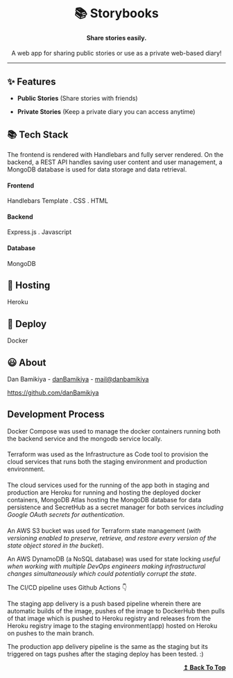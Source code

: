 <h1 id="header" align="center">📚 Storybooks</h1>

<h4 align="center">Share stories easily.</h4>

<p align="center">A web app for sharing public stories or use as a private web-based diary!</p>

---

## ✨ Features

- **Public Stories** (Share stories with friends)

- **Private Stories** (Keep a private diary you can access anytime)

## 📚 Tech Stack

The frontend is rendered with Handlebars and fully server rendered. On the backend, a REST API handles saving user content and user management, a MongoDB database is used for data storage and data retrieval.

#### Frontend

Handlebars Template . CSS . HTML

#### Backend

Express.js . Javascript

#### Database

MongoDB

## 💫 Hosting

Heroku

## 🚀 Deploy

Docker

## 😃 About

Dan Bamikiya - [danBamikiya](https://linkedin.com/in/dan-bamikiya/) - [mail@danbamikiya](mailto:danbamikiya@gmail.com)

https://github.com/danBamikiya

## Development Process

Docker Compose was used to manage the docker containers running both the backend service and the mongodb service locally.

####

Terraform was used as the Infrastructure as Code tool to provision the cloud services that runs both the staging environment and production environment.

####

The cloud services used for the running of the app both in staging and production are Heroku for running and hosting the deployed docker containers, MongoDB Atlas hosting the MongoDB database for data persistence and SecretHub as a secret manager for both services _including Google OAuth secrets for authentication_.

####

An AWS S3 bucket was used for Terraform state management (_with versioning enabled to preserve, retrieve, and restore every version of the state object stored in the bucket_).

An AWS DynamoDB (a NoSQL database) was used for state locking _useful when working with multiple DevOps engineers making infrastructural changes simultaneously which could potentially corrupt the state_.

The CI/CD pipeline uses Github Actions 👇

The staging app delivery is a push based pipeline wherein there are automatic builds of the image, pushes of the image to DockerHub then pulls of that image which is pushed to Heroku registry and releases from the Heroku registry image to the staging environment(app) hosted on Heroku on pushes to the main branch.

The production app delivery pipeline is the same as the staging but its triggered on tags pushes after the staging deploy has been tested. :)

<div align="right">
    <b><a href="#header">↥ Back To Top</a></b>
</div>
